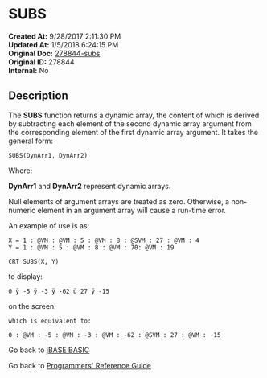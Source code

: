 # SUBS

**Created At:** 9/28/2017 2:11:30 PM  
**Updated At:** 1/5/2018 6:24:15 PM  
**Original Doc:** [278844-subs](https://docs.jbase.com/36868-jbase-basic/278844-subs)  
**Original ID:** 278844  
**Internal:** No  

## Description

The **SUBS** function returns a dynamic array, the content of which is derived by subtracting each element of the second dynamic array argument from the corresponding element of the first dynamic array argument. It takes the general form:

```
SUBS(DynArr1, DynArr2)
```

Where:

**DynArr1** and **DynArr2** represent dynamic arrays.

Null elements of argument arrays are treated as zero. Otherwise, a non-numeric element in an argument array will cause a run-time error.

An example of use is as:

```
X = 1 : @VM : @VM : 5 : @VM : 8 : @SVM : 27 : @VM : 4
Y = 1 : @VM : 5 : @VM : 8 : @VM : 70: @VM : 19

CRT SUBS(X, Y)
```

to display:

```
0 ÿ -5 ÿ -3 ÿ -62 ü 27 ÿ -15
```

on the screen.

```
which is equivalent to:

0 : @VM : -5 : @VM : -3 : @VM : -62 : @SVM : 27 : @VM : -15
```

Go back to [jBASE BASIC](./../README.md)

Go back to [Programmers' Reference Guide](./../../reference-guides/jbc/README.md)
